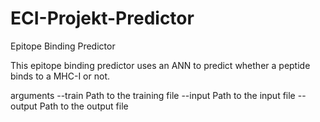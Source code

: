 # ECI-Projekt-Predictor
Epitope Binding Predictor

This epitope binding predictor uses an ANN to predict whether a peptide binds to a
MHC-I or not.

arguments
--train <filepath>  Path to the training file
--input <filepath>  Path to the input file
--output <filepath> Path to the output file